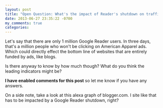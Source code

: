```yaml
---
layout: post
title: "Open Question: What's the impact of Reader's shutdown on traffic?"
date: 2013-06-27 23:35:22 -0700
my_comments: true
categories: 
---
```


Let's say that there are only 1 million Google Reader users. In three days, that's a million people who won't be clicking on American Apparel ads. Which could directly effect the bottom line of websites that are entirely funded by ads, like blogs.

Is there anyway to know by how much though? What do you think the leading indicators might be?

**I have enabled comments for this post** so let me know if you have any answers.

On a side note, take a look at this alexa graph of blogger.com. I site like that has to be impacted by a Google Reader shutdown, right?



